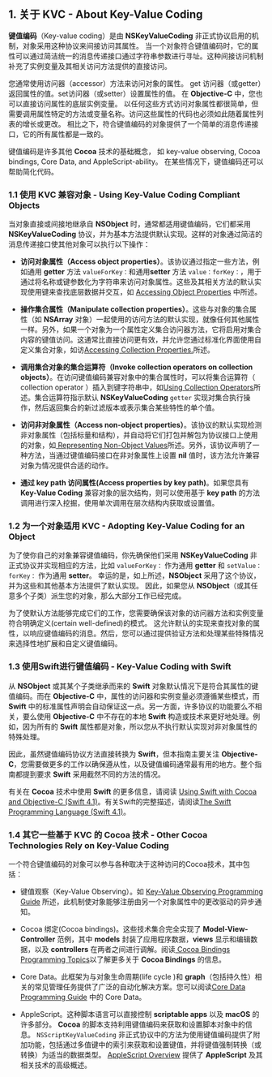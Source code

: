 ## 1. 关于 KVC - About Key-Value Coding

**键值编码**（Key-value coding）是由 **NSKeyValueCoding** 非正式协议启用的机制，对象采用这种协议来间接访问其属性。 当一个对象符合键值编码时，它的属性可以通过简洁统一的消息传递接口通过字符串参数进行寻址。这种间接访问机制补充了实例变量及其相关访问方法提供的直接访问。

您通常使用访问器（accessor）方法来访问对象的属性。 get 访问器（或getter）返回属性的值。set访问器（或setter）设置属性的值。 在 **Objective-C** 中，您也可以直接访问属性的底层实例变量。 以任何这些方式访问对象属性都很简单，但需要调用属性特定的方法或变量名称。访问这些属性的代码也必须如此随着属性列表的增长或更改。 相比之下，符合键值编码的对象提供了一个简单的消息传递接口，它的所有属性都是一致的。

键值编码是许多其他 **Cocoa** 技术的基础概念， 如 key-value observing, Cocoa bindings, Core Data, and AppleScript-ability。 在某些情况下，键值编码还可以帮助简化代码。

### 1.1 使用 KVC 兼容对象 - Using Key-Value Coding Compliant Objects

当对象直接或间接地继承自 **NSObject** 时，通常都适用键值编码，它们都采用 **NSKeyValueCoding** 协议，并为基本方法提供默认实现。这样的对象通过简洁的消息传递接口使其他对象可以执行以下操作：

* **访问对象属性（Access object properties）**。该协议通过指定一些方法，例如通用 **getter** 方法 `valueForKey：`和通用**setter** 方法 `value：forKey：`，用于通过将名称或键参数化为字符串来访问对象属性。这些及其相关方法的默认实现使用键来查找底层数据并交互，如 [Accessing Object Properties](https://developer.apple.com/library/content/documentation/Cocoa/Conceptual/KeyValueCoding/BasicPrinciples.html#//apple_ref/doc/uid/20002170-BAJEAIEE) 中所述。

* **操作集合属性（Manipulate collection properties）**。这些与对象的集合属性（如 **NSArray** 对象）一起使用的访问方法的默认实现，就像任何其他属性一样。另外，如果一个对象为一个属性定义集合访问器方法，它将启用对集合内容的键值访问。这通常比直接访问更有效，并允许您通过标准化界面使用自定义集合对象，如访[Accessing Collection Properties.](https://developer.apple.com/library/content/documentation/Cocoa/Conceptual/KeyValueCoding/AccessingCollectionProperties.html#//apple_ref/doc/uid/10000107i-CH4-SW1)所述。

* **调用集合对象的集合运算符（Invoke collection operators on collection objects）**。在访问键值编码兼容对象中的集合属性时，可以将集合运算符（ collection operator ）插入到键字符串中，如[Using Collection Operators](https://developer.apple.com/library/content/documentation/Cocoa/Conceptual/KeyValueCoding/CollectionOperators.html#//apple_ref/doc/uid/20002176-BAJEAIEE)所述。集合运算符指示默认 **NSKeyValueCoding** `getter` 实现对集合执行操作，然后返回集合的新过滤版本或表示集合某些特性的单个值。

* **访问非对象属性（Access non-object properties）**。该协议的默认实现检测非对象属性（包括标量和结构），并自动将它们打包并解包为协议接口上使用的对象，如[ Representing Non-Object Values](https://developer.apple.com/library/content/documentation/Cocoa/Conceptual/KeyValueCoding/DataTypes.html#//apple_ref/doc/uid/20002171-BAJEAIEE)所述。另外，该协议声明了一种方法，当通过键值编码接口在非对象属性上设置 **nil** 值时，该方法允许兼容对象为情况提供合适的动作。

* **通过 key path 访问属性(Access properties by key path)**。如果您具有 **Key-Value Coding** 兼容对象的层次结构，则可以使用基于 **key path** 的方法调用进行深入挖掘，使用单次调用在层次结构内获取或设置值。

### 1.2 为一个对象适用 KVC - Adopting Key-Value Coding for an Object

为了使你自己的对象兼容键值编码，你先确保他们采用 **NSKeyValueCoding** 非正式协议并实现相应的方法，比如 `valueForKey：` 作为通用 **getter** 和 `setValue：forKey：` 作为通用 **setter**。 幸运的是，如上所述，**NSObject** 采用了这个协议，并为这些和其他基本方法提供了默认实现。 因此，如果您从 **NSObject**（或其任意多个子类）派生您的对象，那么大部分工作已经完成。

为了使默认方法能够完成它们的工作，您需要确保该对象的访问器方法和实例变量符合明确定义(certain well-defined)的模式。 这允许默认的实现来查找对象的属性，以响应键值编码的消息。然后，您可以通过提供验证方法和处理某些特殊情况来选择性地扩展和自定义键值编码。

### 1.3 使用Swift进行键值编码 - Key-Value Coding with Swift
从 **NSObject** 或其某个子类继承而来的 **Swift** 对象默认情况下是符合其属性的键值编码。而在 **Objective-C** 中，属性的访问器和实例变量必须遵循某些模式，而 **Swift** 中的标准属性声明会自动保证这一点。另一方面，许多协议的功能要么不相关，要么使用 **Objective-C** 中不存在的本地 **Swift** 构造或技术来更好地处理。例如，因为所有的 **Swift** 属性都是对象，所以您从不执行默认实现对非对象属性的特殊处理。

因此，虽然键值编码协议方法直接转换为 **Swift**，但本指南主要关注 **Objective-C**，您需要做更多的工作以确保遵从性，以及键值编码通常最有用的地方。整个指南都提到要求 **Swift** 采用截然不同的方法的情况。

有关在 **Cocoa** 技术中使用 **Swift** 的更多信息，请阅读 [Using Swift with Cocoa and Objective-C (Swift 4.1)](https://developer.apple.com/library/content/documentation/Swift/Conceptual/BuildingCocoaApps/index.html#//apple_ref/doc/uid/TP40014216)。有关Swift的完整描述，请阅读[The Swift Programming Language (Swift 4.1)](https://developer.apple.com/library/content/documentation/Swift/Conceptual/Swift_Programming_Language/index.html#//apple_ref/doc/uid/TP40014097)。

### 1.4 其它一些基于 KVC 的 Cocoa 技术 - Other Cocoa Technologies Rely on Key-Value Coding 

一个符合键值编码的对象可以参与各种取决于这种访问的Cocoa技术，其中包括：

* 键值观察（Key-Value Observing）。如 [Key-Value Observing Programming Guide](https://developer.apple.com/library/content/documentation/Cocoa/Conceptual/KeyValueObserving/KeyValueObserving.html#//apple_ref/doc/uid/10000177i) 所述，此机制使对象能够注册由另一个对象属性中的更改驱动的异步通知。

* Cocoa 绑定(Cocoa bindings)。这些技术集合完全实现了 **Model-View-Controller** 范例，其中 **models** 封装了应用程序数据，**views** 显示和编辑数据，以及 **controllers** 在两者之间进行调解。阅读[ Cocoa Bindings Programming Topics](https://developer.apple.com/library/content/documentation/Cocoa/Conceptual/CoreData/index.html#//apple_ref/doc/uid/TP40001075)以了解更多关于 **Cocoa Bindings** 的信息。

* Core Data。此框架为与对象生命周期(life cycle )和 **graph**（包括持久性）相关的常见管理任务提供了广泛的自动化解决方案。您可以阅读[Core Data Programming Guide](https://developer.apple.com/library/content/documentation/Cocoa/Conceptual/CoreData/index.html#//apple_ref/doc/uid/TP40001075) 中的 Core Data。

* AppleScript。这种脚本语言可以直接控制 **scriptable apps** 以及 **macOS** 的许多部分。 **Cocoa** 的脚本支持利用键值编码来获取和设置脚本对象中的信息。 `NSScriptKeyValueCoding` 非正式协议中的方法为使用键值编码提供了附加功能，包括通过多值键中的索引来获取和设置键值，并将键值强制转换（或转换）为适当的数据类型。 [AppleScript Overview](https://developer.apple.com/library/content/documentation/AppleScript/Conceptual/AppleScriptX/AppleScriptX.html#//apple_ref/doc/uid/10000156i) 提供了 **AppleScript** 及其相关技术的高级概述。